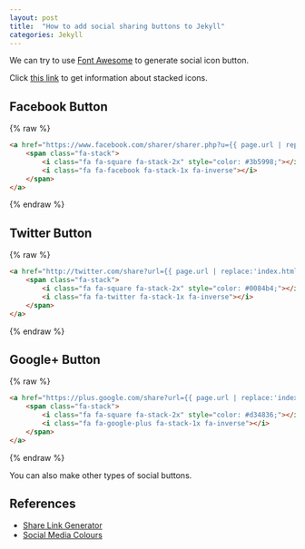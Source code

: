 ```yaml
---
layout: post
title:  "How to add social sharing buttons to Jekyll"
categories: Jekyll
---
```


We can try to use [Font Awesome](http://fontawesome.io) to generate social icon button.

Click [this link](http://fontawesome.io/examples/#stacked) to get information about stacked icons.

## Facebook Button

{% raw %}
```html
<a href="https://www.facebook.com/sharer/sharer.php?u={{ page.url | replace:'index.html','' | prepend: site.baseurl | prepend: site.url }}&title={{ page.title | encode }}">
    <span class="fa-stack">
        <i class="fa fa-square fa-stack-2x" style="color: #3b5998;"></i>
        <i class="fa fa-facebook fa-stack-1x fa-inverse"></i>
    </span>
</a>
```
{% endraw %}

## Twitter Button

{% raw %}
```html
<a href="http://twitter.com/share?url={{ page.url | replace:'index.html','' | prepend: site.baseurl | prepend: site.url }}&title={{ page.title | encode }}&text={{ page.title | encode }}">
    <span class="fa-stack">
        <i class="fa fa-square fa-stack-2x" style="color: #0084b4;"></i>
        <i class="fa fa-twitter fa-stack-1x fa-inverse"></i>
    </span>
</a>
```
{% endraw %}

## Google+ Button

{% raw %}
```html
<a href="https://plus.google.com/share?url={{ page.url | replace:'index.html','' | prepend: site.baseurl | prepend: site.url }}">
    <span class="fa-stack">
        <i class="fa fa-square fa-stack-2x" style="color: #d34836;"></i>
        <i class="fa fa-google-plus fa-stack-1x fa-inverse"></i>
    </span>
</a>
```
{% endraw %}

You can also make other types of social buttons.

## References

* [Share Link Generator](http://www.sharelinkgenerator.com/)
* [Social Media Colours](http://designpieces.com/2012/12/social-media-colours-hex-and-rgb/)